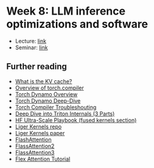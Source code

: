 # Week 8: LLM inference optimizations and software

* Lecture: [link](./lecture.pdf)
* Seminar: [link](./seminar/seminar.ipynb)

## Further reading
* [What is the KV cache?](https://mett29.github.io/posts/kv-cache/)
* [Overview of torch.compiler](https://pytorch.org/docs/stable/torch.compiler.html#torch-compiler-overview)
* [Torch Dynamo Overview](https://pytorch.org/docs/stable/torch.compiler_dynamo_overview.html)
* [Torch Dynamo Deep-Dive](https://pytorch.org/docs/stable/torch.compiler_dynamo_deepdive.html)
* [Torch Compiler Troubleshouting](https://github.com/pytorch/pytorch/blob/main/docs/source/torch.compiler_troubleshooting.rst)
* [Deep Dive into Triton Internals (3 Parts)](https://www.kapilsharma.dev/posts/deep-dive-into-triton-internals/)
* [HF Ultra-Scale Playbook (fused kernels section)](https://huggingface.co/spaces/nanotron/ultrascale-playbook?section=fused_kernels)
* [Liger Kernels repo](https://github.com/linkedin/Liger-Kernel/tree/main/src/liger_kernel/ops)
* [Liger Kernels paper](https://arxiv.org/pdf/2410.10989)
* [FlashAttention](https://arxiv.org/pdf/2205.14135)
* [FlassAttention2](https://arxiv.org/pdf/2307.08691)
* [FlassAttention3](https://arxiv.org/pdf/2407.08608)
* [Flex Attention Tutorial](https://pytorch.org/blog/flexattention/)
